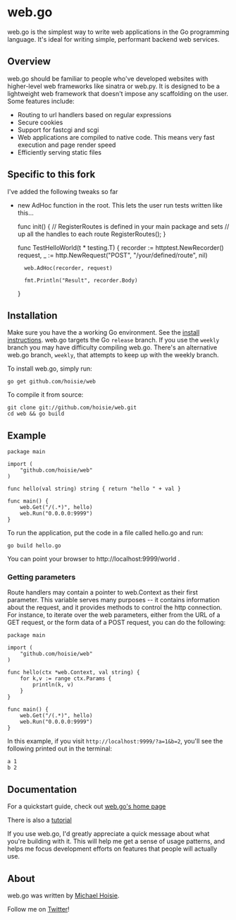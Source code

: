 # web.go

web.go is the simplest way to write web applications in the Go programming language. It's ideal for writing simple, performant backend web services. 

## Overview

web.go should be familiar to people who've developed websites with higher-level web frameworks like sinatra or web.py. It is designed to be a lightweight web framework that doesn't impose any scaffolding on the user. Some features include:

* Routing to url handlers based on regular expressions
* Secure cookies
* Support for fastcgi and scgi
* Web applications are compiled to native code. This means very fast execution and page render speed
* Efficiently serving static files

## Specific to this fork

I've added the following tweaks so far

* new AdHoc function in the root. This lets the user run tests written like this...

	func init() {
		// RegisterRoutes is defined in your main package and sets
		// up all the handles to each route
		RegisterRoutes();
	}

	func TestHelloWorld(t * testing.T) {
		recorder := httptest.NewRecorder()
		request, _ := http.NewRequest("POST", "/your/defined/route", nil)

		web.AdHoc(recorder, request)

		fmt.Println("Result", recorder.Body)
	}

## Installation

Make sure you have the a working Go environment. See the [install instructions](http://golang.org/doc/install.html). web.go targets the Go `release` branch. If you use the `weekly` branch you may have difficulty compiling web.go. There's an alternative web.go branch, `weekly`, that attempts to keep up with the weekly branch.

To install web.go, simply run:

    go get github.com/hoisie/web

To compile it from source:

    git clone git://github.com/hoisie/web.git
    cd web && go build

## Example
    
    package main
    
    import (
        "github.com/hoisie/web"
    )
    
    func hello(val string) string { return "hello " + val } 
    
    func main() {
        web.Get("/(.*)", hello)
        web.Run("0.0.0.0:9999")
    }

To run the application, put the code in a file called hello.go and run:

    go build hello.go
    
You can point your browser to http://localhost:9999/world . 

### Getting parameters

Route handlers may contain a pointer to web.Context as their first parameter. This variable serves many purposes -- it contains information about the request, and it provides methods to control the http connection. For instance, to iterate over the web parameters, either from the URL of a GET request, or the form data of a POST request, you can do the following:

    package main
    
    import (
        "github.com/hoisie/web"
    )
    
    func hello(ctx *web.Context, val string) { 
	    for k,v := range ctx.Params {
			println(k, v)
		}
	}
    
    func main() {
        web.Get("/(.*)", hello)
        web.Run("0.0.0.0:9999")
    }

In this example, if you visit `http://localhost:9999/?a=1&b=2`, you'll see the following printed out in the terminal:

    a 1
    b 2

## Documentation

For a quickstart guide, check out [web.go's home page](http://www.getwebgo.com)

There is also a [tutorial](http://www.getwebgo.com/tutorial)

If you use web.go, I'd greatly appreciate a quick message about what you're building with it. This will help me get a sense of usage patterns, and helps me focus development efforts on features that people will actually use. 

## About

web.go was written by [Michael Hoisie](http://hoisie.com). 

Follow me on [Twitter](http://www.twitter.com/hoisie)!

